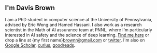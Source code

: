 ## I'm Davis Brown

I am a PhD student in computer science at the University of Pennsylvania, advised by Eric Wong and Hamed Hassani. I also work as a research scientist in the Math of AI assurance team at PNNL, where I'm particularly interested in AI safety and the science of deep learning. [Find me here](https://davisrbrown.com/) or drop a line at {my first name}brownr@gmail.com or [twitter](https://twitter.com/davisbrownr). I'm also on [Google Scholar](https://scholar.google.com/citations?hl=en&user=zQEbpYYAAAAJ&view_op=list_works&sortby=pubdate), [curius](https://curius.app/davis-brown), [goodreads](https://www.goodreads.com/user/show/98635701-davis-brown).
